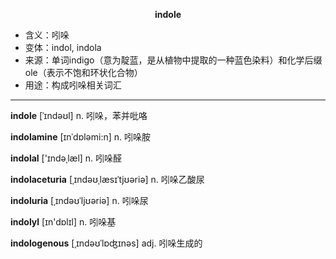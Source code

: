 
**<center>indole</center>**

- <span class="definition">含义：吲哚</span>
- <span class="definition">变体：indol, indola</span>
- <span class="definition">来源：单词indigo（意为靛蓝，是从植物中提取的一种蓝色染料）和化学后缀ole（表示不饱和环状化合物）</span>
- <span class="definition">用途：构成吲哚相关词汇</span>

---

<span class="vocabulary">**indole**</span> [ˈɪndəʊl] n. 吲哚，苯并吡咯

<span class="vocabulary">**indolamine**</span> [ɪnˈdɒləmi:n] n. 吲哚胺

<span class="vocabulary">**indolal**</span> ['ɪndәˌlæl] n. 吲哚醛

<span class="vocabulary">**indolaceturia**</span> [ˌɪndəʊˌlæsɪˈtjʊəriə] n. 吲哚乙酸尿

<span class="vocabulary">**indoluria**</span> [ˌɪndəʊˈljʊəriə] n. 吲哚尿

<span class="vocabulary">**indolyl**</span> [ɪn'dɒlɪl] n. 吲哚基

<span class="vocabulary">**indologenous**</span> [ˌɪndəʊˈlɒʤɪnəs] adj. 吲哚生成的
